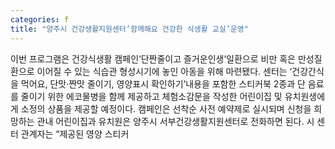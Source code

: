 ```yaml
---
categories: f
title: "양주시 건강생활지원센터‘함께해요 건강한 식생활 교실’운영"
---
```

이번 프로그램은 건강식생활 캠페인‘단짠줄이고 즐거운인생’일환으로 비만 혹은 만성질환으로 이어질 수 있는 식습관 형성시기에 놓인 아동을 위해 마련됐다. 센터는 ‘건강간식을 먹어요, 단맛·짠맛 줄이기, 영양표시 확인하기’내용을 포함한 스티커북 2종과 단 음료를 줄이기 위한 에코물병을 함께 제공하고 체험소감문을 작성한 어린이집 및 유치원생에게 소정의 상품을 제공할 예정이다. 캠페인은 선착순 사전 예약제로 실시되며 신청을 희망하는 관내 어린이집과 유치원은 양주시 서부건강생활지원센터로 전화하면 된다. 시 센터 관계자는 “제공된 영양 스티커